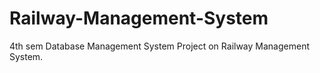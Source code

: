 # Railway-Management-System
4th sem Database Management System Project on Railway Management System.
